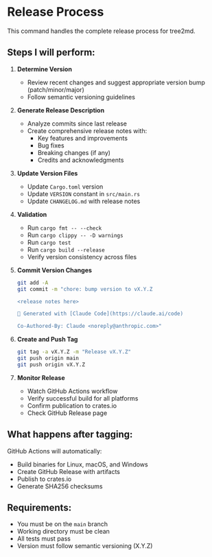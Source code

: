 # Release Process

This command handles the complete release process for tree2md.

## Steps I will perform:

1. **Determine Version**
   - Review recent changes and suggest appropriate version bump (patch/minor/major)
   - Follow semantic versioning guidelines

2. **Generate Release Description**
   - Analyze commits since last release
   - Create comprehensive release notes with:
     - Key features and improvements
     - Bug fixes
     - Breaking changes (if any)
     - Credits and acknowledgments

3. **Update Version Files**
   - Update `Cargo.toml` version
   - Update `VERSION` constant in `src/main.rs`
   - Update `CHANGELOG.md` with release notes

4. **Validation**
   - Run `cargo fmt -- --check`
   - Run `cargo clippy -- -D warnings`
   - Run `cargo test`
   - Run `cargo build --release`
   - Verify version consistency across files

5. **Commit Version Changes**
   ```bash
   git add -A
   git commit -m "chore: bump version to vX.Y.Z

   <release notes here>

   🤖 Generated with [Claude Code](https://claude.ai/code)

   Co-Authored-By: Claude <noreply@anthropic.com>"
   ```

6. **Create and Push Tag**

   ```bash
   git tag -a vX.Y.Z -m "Release vX.Y.Z"
   git push origin main
   git push origin vX.Y.Z
   ```

7. **Monitor Release**
   - Watch GitHub Actions workflow
   - Verify successful build for all platforms
   - Confirm publication to crates.io
   - Check GitHub Release page

## What happens after tagging:

GitHub Actions will automatically:
- Build binaries for Linux, macOS, and Windows
- Create GitHub Release with artifacts
- Publish to crates.io
- Generate SHA256 checksums

## Requirements:

- You must be on the `main` branch
- Working directory must be clean
- All tests must pass
- Version must follow semantic versioning (X.Y.Z)
